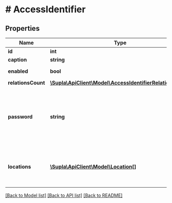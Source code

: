 # # AccessIdentifier

## Properties

Name | Type | Description | Notes
------------ | ------------- | ------------- | -------------
**id** | **int** | Identifier | [optional]
**caption** | **string** | Caption | [optional]
**enabled** | **bool** | &#x60;true&#x60; if enabled | [optional]
**relationsCount** | [**\Supla\ApiClient\Model\AccessIdentifierRelationsCount**](AccessIdentifierRelationsCount.md) |  | [optional]
**password** | **string** | Location password (plain text). Returned only if requested by the &#x60;include&#x60; parameter. | [optional]
**locations** | [**\Supla\ApiClient\Model\Location[]**](Location.md) | Array of locations, if requested by the &#x60;include&#x60; param | [optional]

[[Back to Model list]](../../README.md#models) [[Back to API list]](../../README.md#endpoints) [[Back to README]](../../README.md)
